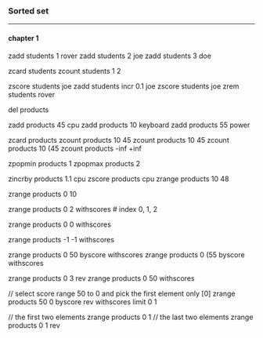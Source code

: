 ### Sorted set
---

#### chapter 1
zadd students 1 rover
zadd students 2 joe
zadd students 3 doe

zcard students
zcount students 1 2

zscore students joe
zadd students  incr 0.1 joe
zscore students joe
zrem students rover


del products

zadd products 45 cpu
zadd products 10 keyboard
zadd products 55 power

zcard products
zcount products  10 45
zcount products  10 45
zcount products  10 (45
zcount products  -inf +inf

zpopmin products 1
zpopmax products 2

zincrby products 1.1 cpu
zscore products cpu
zrange products 10 48

zrange products 0 10

zrange products 0 2 withscores # index 0, 1, 2

zrange products 0 0 withscores

zrange products -1 -1 withscores


zrange products 0 50 byscore withscores
zrange products 0 (55 byscore withscores

zrange products 0 3 rev
zrange products 0 50 withscores

// select score range 50 to 0 and pick the first element only [0]
zrange products 50 0 byscore rev withscores limit 0 1

// the first two elements
zrange products 0 1 
// the last two elements
zrange products 0 1 rev
